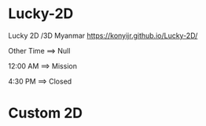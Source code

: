 # Lucky-2D
Lucky 2D /3D Myanmar
https://konyijr.github.io/Lucky-2D/

Other Time ==> Null

12:00 AM ==> Mission

4:30 PM ==> Closed

# Custom 2D
